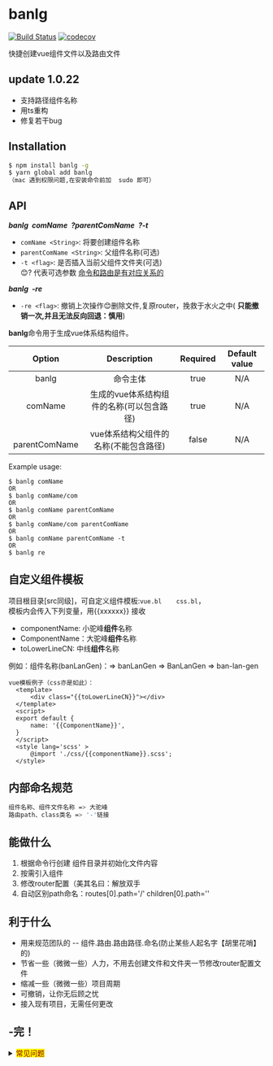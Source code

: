 # banlg
[![Build Status](https://www.travis-ci.org/Banlangenn/banlg.svg?branch=master)](https://www.travis-ci.org/Banlangenn/banlg) [![codecov](https://codecov.io/gh/Banlangenn/banlg/branch/master/graph/badge.svg)](https://codecov.io/gh/Banlangenn/banlg)

快捷创建vue组件文件以及路由文件

 ## update 1.0.22
* 支持路径组件名称
* 用ts重构
* 修复若干bug

## Installation

```bash
$ npm install banlg -g 
$ yarn global add banlg
（mac 遇到权限问题,在安装命令前加  sudo 即可）
```
## API
***banlg&ensp;comName&ensp;?parentComName&ensp;?-t***
* `comName <String>`: 将要创建组件名称 
* `parentComName <String>`: 父组件名称(可选)
* `-t <flag>`: 是否插入当前父组件文件夹(可选)  
 :blush:? 代表可选参数
<u>命令和路由是有对应关系的</u>  

***banlg&ensp;-re*** 
 * `-re <flag>`: 撤销上次操作:blush:删除文件,复原router，挽救于水火之中( **只能撤销一次,并且无法反向回退：慎用**)
 
**banlg**命令用于生成vue体系结构组件。
 
|   Option               |      Description           |  Required     | Default value              |
| :---------------------: | :-------------------------: | :------------: | :-------------------------: |
| banlg              | 命令主体 | true | N/A |
| comName                   | 生成的vue体系结构组件的名称(可以包含路径) |true	| N/A  |
|  parentComName           | vue体系结构父组件的名称(不能包含路径) |false	| N/A |

Example usage:
``` shell
$ banlg comName 
OR
$ banlg comName/com 
OR
$ banlg comName parentComName 
OR
$ banlg comName/com parentComName
OR
$ banlg comName parentComName -t
OR
$ banlg re
```
## 自定义组件模板
项目根目录[src同级]，可自定义组件模板:`vue.bl    css.bl`，  
模板内会传入下列变量，用{{xxxxxx}} 接收 
  * componentName: 小驼峰**组件**名称
  * ComponentName：大驼峰**组件**名称
  * toLowerLineCN: 中线**组件**名称 

  例如：组件名称(banLanGen)：=> banLanGen => BanLanGen => ban-lan-gen 
 ```
vue模板例子（css亦是如此）：
   <template>
       <div class="{{toLowerLineCN}}"></div>
   </template>
   <script>
   export default {
       name: '{{ComponentName}}',
   }
   </script>
   <style lang='scss' >
       @import './css/{{componentName}}.scss';
   </style>
 ```
## 内部命名规范
```bash
组件名称、组件文件名称 => 大驼峰
路由path、class类名 => '-'链接
```
## 能做什么
1. 根据命令行创建 组件目录并初始化文件内容
2. 按需引入组件
3. 修改router配置（美其名曰：解放双手
4. 自动区别path命名：routes[0].path='/'   children[0].path='' 

## 利于什么
* 用来规范团队的 -- 组件.路由.路由路径.命名(防止某些人起名字【胡里花哨】的)
* 节省一些（微微一些）人力，不用去创建文件和文件夹一节修改router配置文件
* 缩减一些（微微一些）项目周期
* 可撤销，让你无后顾之忧
* 接入现有项目，无需任何更改
## -完！
<details>
  <summary><mark><font color=darkred>常见问题</font></mark></summary>
  <p> 1. 需要准备什么前置文件？<strong>答：跟着提示做就行。 </strong></p>
  <p> 2. 在什么文件夹下能用？<strong>答：项目内就行。</strong></p>
  <p> 3. 旧项目能用吗？<strong>答：能！（符合vue约定目录router/views）</strong></p>
  <p> 4. 待补充...</p>
</details>
